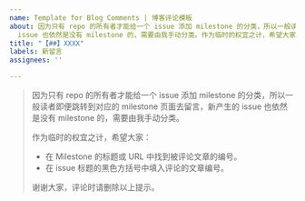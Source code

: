 ```yaml
---
name: Template for Blog Comments | 博客评论模板
about: 因为只有 repo 的所有者才能给一个 issue 添加 milestone 的分类，所以一般读者即便跳转到对应的 milestone 页面去留言，新产生的
  issue 也依然是没有 milestone 的，需要由我手动分类。作为临时的权宜之计，希望大家在 issue 的标题写明评论的文章标号，谢谢。
title: "【##】XXXX"
labels: 新留言
assignees: ''

---
```


> 因为只有 repo 的所有者才能给一个 issue 添加 milestone 的分类，所以一般读者即便跳转到对应的 milestone 页面去留言，新产生的 issue 也依然是没有 milestone 的，需要由我手动分类。
>
> 作为临时的权宜之计，希望大家：
>
> - 在 Milestone 的标题或 URL 中找到被评论文章的编号。
> - 在 issue 标题的黑色方括号中填入评论的文章编号。
>
> 谢谢大家，评论时请删除以上提示。
